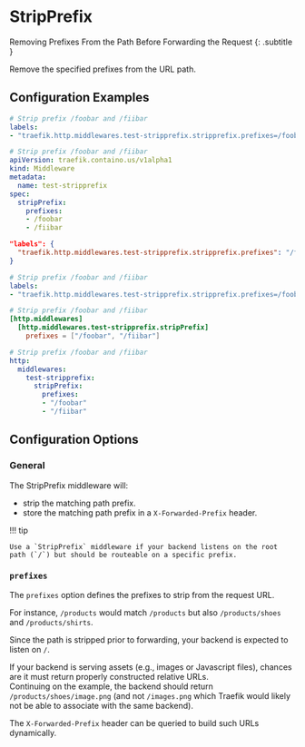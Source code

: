# StripPrefix

Removing Prefixes From the Path Before Forwarding the Request
{: .subtitle }

<!--
TODO: add schema
-->

Remove the specified prefixes from the URL path.

## Configuration Examples

```yaml tab="Docker"
# Strip prefix /foobar and /fiibar
labels:
- "traefik.http.middlewares.test-stripprefix.stripprefix.prefixes=/foobar,/fiibar"
```

```yaml tab="Kubernetes"
# Strip prefix /foobar and /fiibar
apiVersion: traefik.containo.us/v1alpha1
kind: Middleware
metadata:
  name: test-stripprefix
spec:
  stripPrefix:
    prefixes:
    - /foobar
    - /fiibar
```

```json tab="Marathon"
"labels": {
  "traefik.http.middlewares.test-stripprefix.stripprefix.prefixes": "/foobar,/fiibar"
}
```

```yaml tab="Rancher"
# Strip prefix /foobar and /fiibar
labels:
- "traefik.http.middlewares.test-stripprefix.stripprefix.prefixes=/foobar,/fiibar"
```

```toml tab="File (TOML)"
# Strip prefix /foobar and /fiibar
[http.middlewares]
  [http.middlewares.test-stripprefix.stripPrefix]
    prefixes = ["/foobar", "/fiibar"]
```

```yaml tab="File (YAML)"
# Strip prefix /foobar and /fiibar
http:
  middlewares:
    test-stripprefix:
      stripPrefix:
        prefixes:
        - "/foobar"
        - "/fiibar"
```

## Configuration Options

### General

The StripPrefix middleware will:

- strip the matching path prefix.
- store the matching path prefix in a `X-Forwarded-Prefix` header.

!!! tip
    
    Use a `StripPrefix` middleware if your backend listens on the root path (`/`) but should be routeable on a specific prefix.

### `prefixes`

The `prefixes` option defines the prefixes to strip from the request URL.

For instance, `/products` would match `/products` but also `/products/shoes` and `/products/shirts`.

Since the path is stripped prior to forwarding, your backend is expected to listen on `/`.

If your backend is serving assets (e.g., images or Javascript files), chances are it must return properly constructed relative URLs.  
Continuing on the example, the backend should return `/products/shoes/image.png` (and not `/images.png` which Traefik would likely not be able to associate with the same backend).  

The `X-Forwarded-Prefix` header can be queried to build such URLs dynamically.
